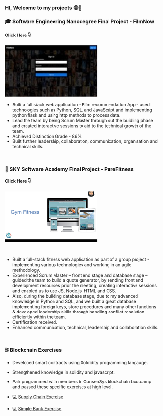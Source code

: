 ### HI, Welcome to my projects 😁👋

### 🎓 Software Engineering Nanodegree Final Project - FilmNow

#### Click Here 👇 <a href="https://github.com/asiasharif/CodeFirstGirls-Nanodegree-Project"></a>
<centre> <img src="FilmNow.jpeg" width="300px"> 
<centre/>



- Built a full stack web application - Film recommendation App - used technologies such as Python, SQL, and JavaScript and implementing python flask and using http methods to process data.
- Lead the team by being Scrum Master through out the buidling phase and created interactive sessions to aid to the technical growth of the team. 
- Achieved Distinction Grade - 86%. 
- Built further leadership, collaboration, communication, organisation and technical skills. 

<br>

### 🎒 SKY Software Academy Final Project - PureFitness

#### Click Here 👇 <a href="https://github.com/asiasharif/pure_fitness_web_app"></a>
<centre> <img src="images/fitness.png" width="300px"> 
<centre/>


<br>

- Built a full-stack fitness web application as part of a group project - implementing various technologies and working in an agile methodology.
- Experienced Scrum Master – front end stage and database stage – guided the team to build a quote generator, by sending front end development resources prior the meeting, creating interactive sessions and enabled us to use JS, Node.js, HTML and CSS. 
- Also, during the building database stage, due to my advanced knowledge in Python and SQL, and we built a great database implementing foreign keys, store procedures and many other functions & developed leadership skills through handling conflict resolution efficiently within the team.
- Certification received.
- Enhanced communication, technical, leadership and collaboration skills. 

<br>

### ⛓ Blockchain Exercises

- Developed smart contracts using Soldidity programming langauge.
- Strengthened knowledge in solidity and javascript.
- Pair programmed with members in ConsenSys blockchain bootcamp and passed these specific exercises at high level.

- 💻 [Supply Chain Exercise](https://github.com/asiasharif/supply-chain-exercise-asiasharif)

- 💻 [Simple Bank Exercise](https://github.com/asiasharif/simple-bank-exercise-asiasharif)




